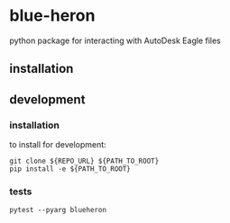 # blue-heron
python package for interacting with AutoDesk Eagle files

## installation


## development

### installation
to install for development:
```
git clone ${REPO_URL} ${PATH_TO_ROOT}
pip install -e ${PATH_TO_ROOT}
```

### tests
```
pytest --pyarg blueheron
```
